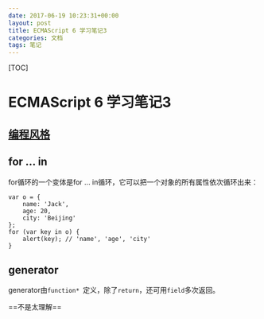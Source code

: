 ```yaml
---
date: 2017-06-19 10:23:31+00:00
layout: post
title: ECMAScript 6 学习笔记3
categories: 文档
tags: 笔记
---
```


[TOC]
# ECMAScript 6 学习笔记3
## [编程风格](http://es6.ruanyifeng.com/#docs/style)

## for ... in

for循环的一个变体是for ... in循环，它可以把一个对象的所有属性依次循环出来：

```
var o = {
    name: 'Jack',
    age: 20,
    city: 'Beijing'
};
for (var key in o) {
    alert(key); // 'name', 'age', 'city'
}
```

## generator
generator由`function* `定义，除了`return`，还可用`field`多次返回。

==不是太理解==